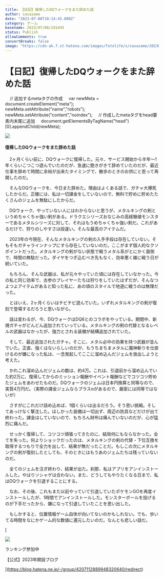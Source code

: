 ```yaml
---
title: 【日記】復帰したDQウォークをまた辞めた話
author: sasazame
date: "2023-07-08T10:14:45.000Z"
category: ゲーム
basename: 2023/07/08/191445
status: Publish
allowComments: true
convertBreaks: false
image: "https://cdn-ak.f.st-hatena.com/images/fotolife/s/sasazame/20230708/20230708190954.png"
---
```

# 【日記】復帰したDQウォークをまた辞めた話

    // 追加するmetaタグの作成     var newMeta = document.createElement("meta");     newMeta.setAttribute("name","robots");     newMeta.setAttribute("content","noindex");     // 作成したmetaタグをhead要素内末尾に追加     document.getElementsByTagName("head")\[0\].appendChild(newMeta);

![](https://cdn-ak.f.st-hatena.com/images/fotolife/s/sasazame/20230708/20230708190954.png)

<!-- Extended Body -->

#### 復帰したDQウォークをまた辞めた話

　2ヶ月くらい前に、DQウォークに復帰した。元々、サービス開始から半年～1年くらいこつこつ遊んでいたのだが、急速に飽きがきて辞めていたのだが、最近仕事を辞めて時間に余裕が出来たタイミングで、散歩のときのお供にと思って再開したのだ。

　そんなDQウォークを、今日また辞めた。理由はよくある話で、ガチャ大爆死したからだ。正確には、私は一切課金をしていないので、無料で貯めに貯めたたくさんのジェムを無駄にしたからだ。

　DQウォーク、やっていない人にはわからないと思うが、メタルキングの剣というめちゃくちゃ強い剣がある。ドラクエシリーズおなじみの高経験値モンスターであるメタルシリーズに対して、それはもうめちゃくちゃ強い剣だ。これがあるだけで、狩りのしやすさは段違い。そんな最高のアイテムだ。

　2023年の今現在、そんなメタルキングの剣の入手手段は存在していない。そもそもガチャラインナップにすら存在していないのだ。ここがまず個人的なクソポイントだった。メタルキングの剣がない状態で戦うメタル系がとにかく面倒で、時間の無駄だった。ダイヤをつぎ込むべき先もなく、効率悪く雑に戦う日が続いていた。

　もちろん、そんな武器は、私が元々やっていた頃には存在していなかった。今の私と同じ効率で、古参のプレイヤーたちは狩りをしていたはずだが、そんなつよつよアイテムがあると知った私に、あの頃のスタイルで地道に戦うのは無理だった。

　とはいえ、2ヶ月くらいはチビチビ遊んでいた。いずれメタルキングの剣が復刻で登場するだろうと思いながら。

　話は変わるが、今、DQウォークはDQ6とのコラボをやっている。期間中、新規ガチャがどんどん追加されていっている。メタルキングの剣の代替となるレベルの武器はなかったが、強力とされる装備が結構追加されていた。

　そして、最近追加されたガチャ。そこに、メタル必中の効果を持つ武器が並んでいた。正直、強くはないらしいのだが、もうちまちまメタルに魔神斬りを仕掛けるのが嫌になった私は、一念発起してここに溜め込んだジェムを放出しようと考えた。

　かれこれ溜め込んだジェムの数は、約4万。これは、引退前から溜め込んでいた約2万に、復帰してからのミッション報酬やイベント報酬などでコツコツ貯めたジェムをあわせたものだ。DQウォークのジェムは日本円換算と同等なので、実質4万円だ。（実際の課金ジェムならプラスαがあるので、厳密には同等ではないが）

　さすがにこれだけ詰め込めば、1個くらいは出るだろう。そう思い挑戦。そしてあっけなく撃沈した。ほしかった装備は一切出ず、周辺の防具などだけが出て終わった。課金はしていないので、もちろん財布は痛んでいないのだが、心が猛烈に痛んだ。

　せっかく復帰して、コツコツ頑張ってきたのに、結局何にもならなかった。全てを失った。何よりショックだったのは、メタルキングの剣の代替・下位互換を取得するつもりで全力を出して、結果が無だったことだ。もしこの次にメタルキングの剣が復刻したとしても、そのときにはもうあのジェムたちは残っていないのだ。

　全てのジェムを注ぎ終わり、結果が出た。刹那、私はアプリをアンインストールした。やはりソシャゲは合わない。また、どうしてもやりたくなる日まで、私はDQウォークを引退することにする。

　なお、その後、これもまた以前やっていて引退していたポケモンGOを再度インストールしたが、1時間でアンインストールした。モンスターボールを投げるのが下手だったから、嫌になって引退していたことを思い出した。

　もしかすると、位置情報ゲーム自体が向いてないのかもしれない。でも、歩いてる時間をなにかゲーム的な数値に還元したいのだ。なんとも悲しい話だ。

[

![](https://cdn.image.st-hatena.com/image/square/faa1264c227008e8b759458790977cdaf6601b23/backend=imagemagick;height=80;version=1;width=80/https%3A%2F%2Fcdn.user.blog.st-hatena.com%2Fcircle_image%2F62150696%2F1672022764175731)

ランキング参加中

【公式】2023年開設ブログ



](https://blog.hatena.ne.jp/-/group/4207112889948320640/redirect)